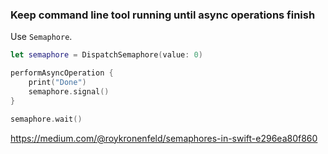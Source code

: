 ### Keep command line tool running until async operations finish

Use `Semaphore`.

```Swift
let semaphore = DispatchSemaphore(value: 0)

performAsyncOperation {
    print("Done")
    semaphore.signal()
}

semaphore.wait()
```

https://medium.com/@roykronenfeld/semaphores-in-swift-e296ea80f860
